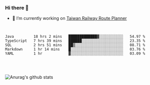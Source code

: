 ### Hi there 👋

- 🔭 I’m currently working on [Taiwan Railway Route Planner](https://github.com/Taiwan-Railway-Route-Planner)

<br/>

<!--START_SECTION:waka-->
```text
Java         18 hrs 2 mins   █████████████▓░░░░░░░░░░░   54.97 % 
TypeScript   7 hrs 39 mins   ██████░░░░░░░░░░░░░░░░░░░   23.35 % 
SQL          2 hrs 51 mins   ██▒░░░░░░░░░░░░░░░░░░░░░░   08.71 % 
Markdown     1 hr 14 mins    █░░░░░░░░░░░░░░░░░░░░░░░░   03.76 % 
YAML         1 hr            ▓░░░░░░░░░░░░░░░░░░░░░░░░   03.09 % 
```
<!--END_SECTION:waka-->

<br/>
<br/>

![Anurag's github stats](https://github-readme-stats.vercel.app/api?username=DepickereSven&show_icons=true&theme=tokyonight)



<!--
**DepickereSven/DepickereSven** is a ✨ _special_ ✨ repository because its `README.md` (this file) appears on your GitHub profile.

Here are some ideas to get you started:

- 🔭 I’m currently working on ...
- 🌱 I’m currently learning ...
- 👯 I’m looking to collaborate on ...
- 🤔 I’m looking for help with ...
- 💬 Ask me about ...
- 📫 How to reach me: ...
- 😄 Pronouns: ...
- ⚡ Fun fact: ...
-->
